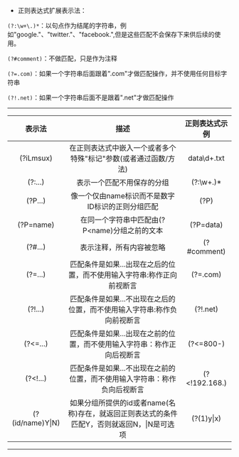 * 正则表达式扩展表示法：

`(?:\w+\.)*`：以句点作为结尾的字符串，例如"google."、"twitter."、"facebook.",但是这些匹配不会保存下来供后续的使用。

`(?#comment)`：不做匹配，只是作为注释

`(?=.com)`：如果一个字符串后面跟着".com"才做匹配操作，并不使用任何目标字符串

`(?!.net)`：如果一个字符串后面不是跟着".net"才做匹配操作


---------------------------------------------------------------------------------------------------	
|表示法|描述|正则表达式示例|
|:--:|:---:|:--:|
|(?iLmsux)	| 在正则表达式中嵌入一个或者多个特殊"标记"参数(或者通过函数/方法) | data\d+.txt |
|(?:...)| 表示一个匹配不用保存的分组 | (?:\w+\.)* |
|(?P<name>...)| 像一个仅由name标识而不是数字ID标识的正则分组匹配 | (?P<data>) |
|(?P=name)| 在同一个字符串中匹配由(?P<name)分组之前的文本 | (?P=data) |
|(?#...)| 表示注释，所有内容被忽略 | (?#comment) |
|(?=...)| 匹配条件是如果...出现在之后的位置，而不使用输入字符串:称作正向前视断言|(?=.com)|
|(?!...)| 匹配条件是如果...不出现在之后的位置，而不使用输入字符串:称作负向前视断言|(?!.net)|
|(?<=...)|匹配条件是如果...出现在之前的位置，而不使用输入字符串：称作正向后视断言|(?<=800-)|
|(?<!...)|匹配条件是如果...不出现在之前的位置，而不使用输入字符串：称作负向后视断言|(?<!192\.168\.)|
|(?(id/name)Y\|N)|如果分组所提供的id或者name(名称)存在，就返回正则表达式的条件匹配Y，否则就返回N，\|N是可选项| (?(1)y\|x)|
----------------------------------------------------------------------------------------------------